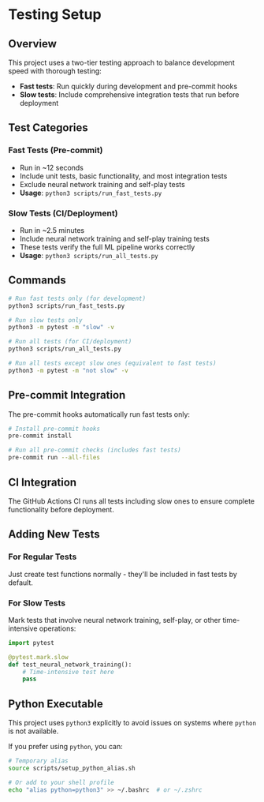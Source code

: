 # Testing Setup

## Overview

This project uses a two-tier testing approach to balance development speed with thorough testing:

- **Fast tests**: Run quickly during development and pre-commit hooks
- **Slow tests**: Include comprehensive integration tests that run before deployment

## Test Categories

### Fast Tests (Pre-commit)
- Run in ~12 seconds
- Include unit tests, basic functionality, and most integration tests
- Exclude neural network training and self-play tests
- **Usage**: `python3 scripts/run_fast_tests.py`

### Slow Tests (CI/Deployment)
- Run in ~2.5 minutes 
- Include neural network training and self-play training tests
- These tests verify the full ML pipeline works correctly
- **Usage**: `python3 scripts/run_all_tests.py`

## Commands

```bash
# Run fast tests only (for development)
python3 scripts/run_fast_tests.py

# Run slow tests only
python3 -m pytest -m "slow" -v

# Run all tests (for CI/deployment)
python3 scripts/run_all_tests.py

# Run all tests except slow ones (equivalent to fast tests)
python3 -m pytest -m "not slow" -v
```

## Pre-commit Integration

The pre-commit hooks automatically run fast tests only:

```bash
# Install pre-commit hooks
pre-commit install

# Run all pre-commit checks (includes fast tests)
pre-commit run --all-files
```

## CI Integration

The GitHub Actions CI runs all tests including slow ones to ensure complete functionality before deployment.

## Adding New Tests

### For Regular Tests
Just create test functions normally - they'll be included in fast tests by default.

### For Slow Tests
Mark tests that involve neural network training, self-play, or other time-intensive operations:

```python
import pytest

@pytest.mark.slow
def test_neural_network_training():
    # Time-intensive test here
    pass
```

## Python Executable

This project uses `python3` explicitly to avoid issues on systems where `python` is not available.

If you prefer using `python`, you can:
```bash
# Temporary alias
source scripts/setup_python_alias.sh

# Or add to your shell profile
echo "alias python=python3" >> ~/.bashrc  # or ~/.zshrc
``` 
